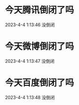 # 今天腾讯倒闭了吗

2023-4-4 1:13:46 没倒闭

# 今天微博倒闭了吗

2023-4-4 1:13:47 没倒闭

# 今天百度倒闭了吗

2023-4-4 1:13:48 没倒闭


